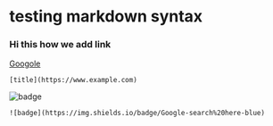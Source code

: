 # testing markdown syntax
### Hi this how we add link 
 [Googole](https://www.google.com)


`[title](https://www.example.com)`


![badge](https://img.shields.io/badge/Google-search%20here-blue)

`![badge](https://img.shields.io/badge/Google-search%20here-blue)`